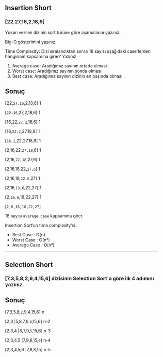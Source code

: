 ## Insertion Short
### [22,27,16,2,18,6]

Yukarı verilen dizinin sort türüne göre aşamalarını yazınız.

Big-O gösterimini yazınız.

Time Complexity: Dizi sıralandıktan sonra 18 sayısı aşağıdaki case'lerden hangisinin kapsamına girer? Yazınız

1. Average case: Aradığımız sayının ortada olması
2. Worst case: Aradığımız sayının sonda olması
3. Best case: Aradığımız sayının dizinin en başında olması.
## Sonuç
[22,`27,16`,2,18,6] 1

[`22,16`,27,2,18,6] 1

[16,22,`27,2`,18,6] 1

[16,`22,2`,27,18,6] 1

[`16,2`,22,27,18,6] 1

[2,16,22,`27,18`,6] 1

[2,16,`22,18`,27,6] 1

[2,16,18,22,`27,6`] 1

[2,16,18,`22,6`,27] 1

[2,16,`18,6`,22,27] 1

[2,`16,6`,18,22,27] 1

[`2,6,16,18,22,27`]


18 sayısı `average case` kapsamına girer.

Insertion Sort’un time complexity’si :

- Best Case : O(n)
- Worst Case : O(n²)
- Average Case : O(n²)


---

## Selection Short
### [7,3,5,8,2,9,4,15,6]  dizisinin Selection Sort'a göre ilk 4 adımını yazınız.

## Sonuç

[7,3,5,8,`2`,9,4,15,6] n

[2,3 |5,8,7,9,`4`,15,6] n-2

[2,3,4 |8,7,9,`5`,15,6] n-3

[2,3,4,5 |7,9,8,15,`6`] n-4

[2,3,4,5,6 |7,9,8,15] n-5